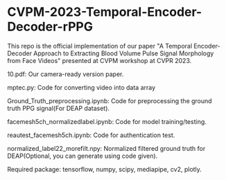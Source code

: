 # CVPM-2023-Temporal-Encoder-Decoder-rPPG

This repo is the official implementation of our paper "A Temporal Encoder-Decoder Approach to Extracting Blood Volume Pulse Signal Morphology from Face Videos" presented at CVPM workshop at CVPR 2023.

10.pdf: Our camera-ready version paper.

mptec.py: Code for converting video into data array

Ground_Truth_preprocessing.ipynb: Code for preprocessing the ground truth PPG signal(For DEAP dataset).

facemesh5ch_normalizedlabel.ipynb: Code for model training/testing.

reautest_facemesh5ch.ipynb: Code for authentication test.

normalized_label22_morefilt.npy: Normalized filtered ground truth for DEAP(Optional, you can generate using code given).

Required package: tensorflow, numpy, scipy, mediapipe, cv2, plotly.
